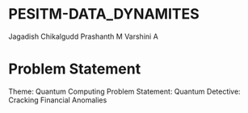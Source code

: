 # PESITM-DATA_DYNAMITES
Jagadish Chikalgudd 
Prashanth M
Varshini A
# Problem Statement
Theme: Quantum Computing
Problem Statement: Quantum Detective: Cracking Financial Anomalies
